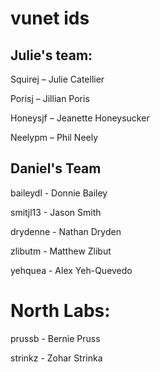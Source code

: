 
# vunet ids 

## Julie's team:

Squirej – Julie Catellier

Porisj – Jillian Poris

Honeysjf – Jeanette Honeysucker

Neelypm – Phil Neely

## Daniel's Team
baileydl - Donnie Bailey

smitjl13 - Jason Smith 

drydenne - Nathan Dryden 

zlibutm - Matthew Zlibut

yehquea - Alex Yeh-Quevedo

# North Labs:

prussb - Bernie Pruss

strinkz - Zohar Strinka